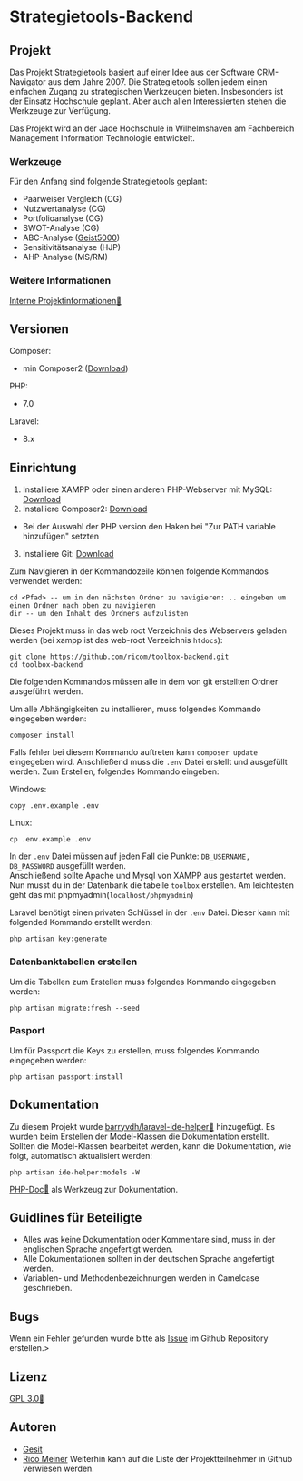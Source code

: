 # Strategietools-Backend
## Projekt
Das Projekt Strategietools basiert auf einer Idee aus der Software CRM-Navigator aus dem Jahre 2007. Die Strategietools sollen jedem einen einfachen Zugang zu strategischen Werkzeugen bieten. Insbesonders ist der Einsatz Hochschule geplant. Aber auch allen Interessierten stehen die Werkzeuge zur Verfügung.

Das Projekt wird an der Jade Hochschule in Wilhelmshaven am Fachbereich Management Information Technologie entwickelt.

### Werkzeuge
Für den Anfang sind folgende Strategietools geplant:
- Paarweiser Vergleich (CG)
- Nutzwertanalyse (CG)
- Portfolioanalyse (CG)
- SWOT-Analyse (CG)
- ABC-Analyse ([Geist5000](https://github.com/Geist5000))
- Sensitivitätsanalyse (HJP)
- AHP-Analyse (MS/RM)

### Weitere Informationen
[Interne Projektinformationen:link:](https://moodle.jade-hs.de/moodle/course/view.php?id=521&section=4)


## Versionen

Composer: 
 - min Composer2 ([Download](https://getcomposer.org/download/))
 
PHP:
 - 7.0

Laravel:
 - 8.x 

## Einrichtung

1. Installiere XAMPP oder einen anderen PHP-Webserver mit MySQL: [Download](https://www.apachefriends.org/de/index.html)  
2. Installiere Composer2: [Download](https://getcomposer.org/download/)
 - Bei der Auswahl der PHP version den Haken bei "Zur PATH variable hinzufügen" setzten 
3. Installiere Git: [Download](https://git-scm.com/downloads)

Zum Navigieren in der Kommandozeile können folgende Kommandos verwendet werden:
```shell
cd <Pfad> -- um in den nächsten Ordner zu navigieren: .. eingeben um einen Ordner nach oben zu navigieren
dir -- um den Inhalt des Ordners aufzulisten 
```

Dieses Projekt muss in das web root Verzeichnis des Webservers geladen werden (bei xampp ist das web-root Verzeichnis `htdocs`):
```shell
git clone https://github.com/ricom/toolbox-backend.git
cd toolbox-backend
```

Die folgenden Kommandos müssen alle in dem von git erstellten Ordner ausgeführt werden.

Um alle Abhängigkeiten zu installieren, muss folgendes Kommando eingegeben werden:
```shell
composer install
```
Falls fehler bei diesem Kommando auftreten kann `composer update` eingegeben wird.
Anschließend muss die `.env` Datei erstellt und ausgefüllt werden. Zum Erstellen, folgendes Kommando eingeben:

Windows:
``` shell
copy .env.example .env
```  
Linux:  
``` shell
cp .env.example .env
```

In der `.env` Datei müssen auf jeden Fall die Punkte: `DB_USERNAME, DB_PASSWORD` ausgefüllt werden.  
Anschließend sollte Apache und Mysql von XAMPP aus gestartet werden.  
Nun musst du in der Datenbank die tabelle `toolbox` erstellen. Am leichtesten geht das mit phpmyadmin(`localhost/phpmyadmin`)

Laravel benötigt einen privaten Schlüssel in der `.env` Datei. Dieser kann mit folgended Kommando erstellt werden: 
```shell
php artisan key:generate
```
### Datenbanktabellen erstellen
Um die Tabellen zum Erstellen muss folgendes Kommando eingegeben werden:
```shell
php artisan migrate:fresh --seed
```

### Pasport
Um für Passport die Keys zu erstellen, muss folgendes Kommando eingegeben werden:
```shell
php artisan passport:install
```


## Dokumentation
Zu diesem Projekt wurde [barryvdh/laravel-ide-helper:link:](https://github.com/barryvdh/laravel-ide-helper) hinzugefügt. Es wurden beim Erstellen der Model-Klassen die Dokumentation erstellt. Sollten die Model-Klassen bearbeitet werden, kann die Dokumentation, wie folgt, automatisch aktualisiert werden:
```shell
php artisan ide-helper:models -W
```

[PHP-Doc:link:](https://www.phpdoc.org/) als Werkzeug zur Dokumentation.

## Guidlines für Beteiligte
- Alles was keine Dokumentation oder Kommentare sind, muss in der englischen Sprache angefertigt werden.
- Alle Dokumentationen sollten in der deutschen Sprache angefertigt werden.
- Variablen- und Methodenbezeichnungen werden in Camelcase geschrieben.

## Bugs

Wenn ein Fehler gefunden wurde bitte als [Issue](https://github.com/ricom/toolbox-backend/issues) im Github Repository erstellen.>

## Lizenz
[GPL 3.0:link:](https://www.gnu.org/licenses/gpl-3.0.de.html) 

## Autoren
- [Gesit](https://github.com/Geist5000)
- [Rico Meiner](https://github.com/ricom)
Weiterhin kann auf die Liste der Projektteilnehmer in Github verwiesen werden.
